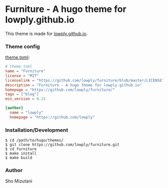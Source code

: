 # Furniture - A hugo theme for lowply.github.io

This theme is made for [lowply.github.io](https://lowply.github.io/).

### Theme config

[theme.toml](https://github.com/lowply/furniture/blob/master/theme.toml):

```toml
# theme.toml
name = "Furniture"
license = "MIT"
licenselink = "https://github.com/lowply/furniture/blob/master/LICENSE"
description = "Furniture - A hugo theme for lowply.github.io"
homepage = "https://github.com/lowply/furniture/"
tags = ["blog"]
min_version = 0.15

[author]
  name = "lowply"
  homepage = "https://github.com/lowply"
```

### Installation/Development

```
$ cd /path/to/hugo/themes/
$ git clone https://github.com/lowply/furniture.git
$ cd furniture
$ make install
$ make build
```

### Author

Sho Mizutani

